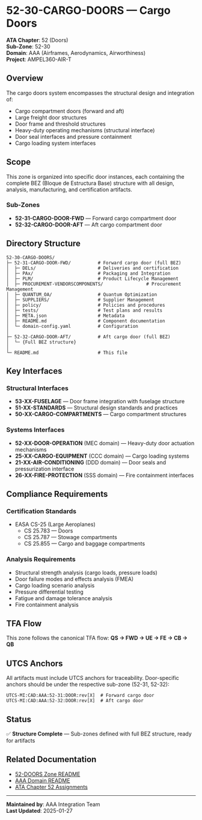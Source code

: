 # 52-30-CARGO-DOORS — Cargo Doors

**ATA Chapter**: 52 (Doors)  
**Sub-Zone**: 52-30  
**Domain**: AAA (Airframes, Aerodynamics, Airworthiness)  
**Project**: AMPEL360-AIR-T

## Overview

The cargo doors system encompasses the structural design and integration of:
- Cargo compartment doors (forward and aft)
- Large freight door structures
- Door frame and threshold structures
- Heavy-duty operating mechanisms (structural interface)
- Door seal interfaces and pressure containment
- Cargo loading system interfaces

## Scope

This zone is organized into specific door instances, each containing the complete BEZ (Bloque de Estructura Base) structure with all design, analysis, manufacturing, and certification artifacts.

### Sub-Zones

- **52-31-CARGO-DOOR-FWD** — Forward cargo compartment door
- **52-32-CARGO-DOOR-AFT** — Aft cargo compartment door

## Directory Structure

```
52-30-CARGO-DOORS/
├─ 52-31-CARGO-DOOR-FWD/          # Forward cargo door (full BEZ)
│  ├─ DELs/                       # Deliveries and certification
│  ├─ PAx/                        # Packaging and Integration
│  ├─ PLM/                        # Product Lifecycle Management
│  ├─ PROCUREMENT-VENDORSCOMPONENTS/                # Procurement Management
│  ├─ QUANTUM_OA/                 # Quantum Optimization
│  ├─ SUPPLIERS/                  # Supplier Management
│  ├─ policy/                     # Policies and procedures
│  ├─ tests/                      # Test plans and results
│  ├─ META.json                   # Metadata
│  ├─ README.md                   # Component documentation
│  └─ domain-config.yaml          # Configuration
│
├─ 52-32-CARGO-DOOR-AFT/          # Aft cargo door (full BEZ)
│  └─ {Full BEZ structure}
│
└─ README.md                      # This file
```

## Key Interfaces

### Structural Interfaces
- **53-XX-FUSELAGE** — Door frame integration with fuselage structure
- **51-XX-STANDARDS** — Structural design standards and practices
- **50-XX-CARGO-COMPARTMENTS** — Cargo compartment structures

### Systems Interfaces
- **52-XX-DOOR-OPERATION** (MEC domain) — Heavy-duty door actuation mechanisms
- **25-XX-CARGO-EQUIPMENT** (CCC domain) — Cargo loading systems
- **21-XX-AIR-CONDITIONING** (DDD domain) — Door seals and pressurization interface
- **26-XX-FIRE-PROTECTION** (SSS domain) — Fire containment interfaces

## Compliance Requirements

### Certification Standards
- EASA CS-25 (Large Aeroplanes)
  - CS 25.783 — Doors
  - CS 25.787 — Stowage compartments
  - CS 25.855 — Cargo and baggage compartments

### Analysis Requirements
- Structural strength analysis (cargo loads, pressure loads)
- Door failure modes and effects analysis (FMEA)
- Cargo loading scenario analysis
- Pressure differential testing
- Fatigue and damage tolerance analysis
- Fire containment analysis

## TFA Flow

This zone follows the canonical TFA flow:
**QS → FWD → UE → FE → CB → QB**

## UTCS Anchors

All artifacts must include UTCS anchors for traceability. Door-specific anchors should be under the respective sub-zone (52-31, 52-32):
```
UTCS-MI:CAD:AAA:52-31:DOOR:rev[X]  # Forward cargo door
UTCS-MI:CAD:AAA:52-32:DOOR:rev[X]  # Aft cargo door
```

## Status

✅ **Structure Complete** — Sub-zones defined with full BEZ structure, ready for artifacts

## Related Documentation

- [52-DOORS Zone README](../README.md)
- [AAA Domain README](../../../README.md)
- [ATA Chapter 52 Assignments](../../../../../../1-DIMENSIONS/CANONICAL-TAXONOMY/ata-chapters.csv)

---

**Maintained by**: AAA Integration Team  
**Last Updated**: 2025-01-27
